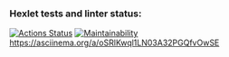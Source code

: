 ### Hexlet tests and linter status:
[![Actions Status](https://github.com/DPonomarev23/frontend-project-44/workflows/hexlet-check/badge.svg)](https://github.com/DPonomarev23/frontend-project-44/actions)
[![Maintainability](https://api.codeclimate.com/v1/badges/838fdb695fa43bac9810/maintainability)](https://codeclimate.com/github/DPonomarev23/frontend-project-44/maintainability)
https://asciinema.org/a/oSRlKwql1LN03A32PGQfvOwSE
